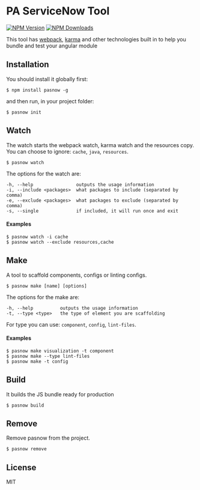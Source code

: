 # PA ServiceNow Tool

[![NPM Version](http://img.shields.io/npm/v/pasnow.svg?style=flat)](https://www.npmjs.org/package/pasnow)
[![NPM Downloads](https://img.shields.io/npm/dm/pasnow.svg?style=flat)](https://www.npmjs.org/package/pasnow)

This tool has [webpack](https://github.com/webpack/webpack), [karma](https://github.com/karma-runner/karma) and other technologies built in to help you bundle and test your angular module

## Installation

You should install it globally first:

    $ npm install pasnow -g

and then run, in your project folder:

    $ pasnow init

## Watch

The watch starts the webpack watch, karma watch and the resources copy. You can choose to ignore: `cache`, `java`, `resources`.

    $ pasnow watch

The options for the watch are:

    -h, --help                outputs the usage information
    -i, --include <packages>  what packages to include (separated by comma)
    -e, --exclude <packages>  what packages to exclude (separated by comma)
    -s, --single              if included, it will run once and exit

#### Examples

    $ pasnow watch -i cache
    $ pasnow watch --exclude resources,cache

## Make

A tool to scaffold components, configs or linting configs.

    $ pasnow make [name] [options]

The options for the make are:

    -h, --help      	outputs the usage information
    -t, --type <type>	the type of element you are scaffolding

For type you can use: `component`, `config`, `lint-files`.

#### Examples

    $ pasnow make visualization -t component
    $ pasnow make --type lint-files
    $ pasnow make -t config

## Build

It builds the JS bundle ready for production

    $ pasnow build

## Remove

Remove pasnow from the project.

    $ pasnow remove

## License

MIT
